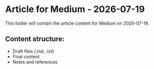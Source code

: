 # Article for Medium - 2026-07-19

This folder will contain the article content for Medium on 2026-07-19.

## Content structure:
- Draft files (.md, .txt)
- Final content
- Notes and references

